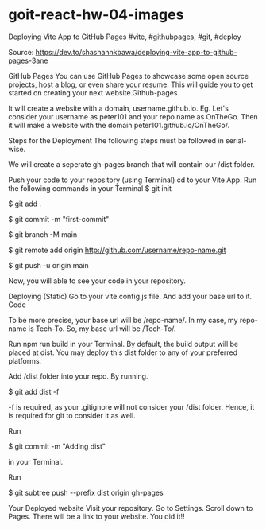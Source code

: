 # goit-react-hw-04-images

Deploying Vite App to GitHub Pages
#vite, #githubpages, #git, #deploy

Source: https://dev.to/shashannkbawa/deploying-vite-app-to-github-pages-3ane

GitHub Pages
You can use GitHub Pages to showcase some open source projects, host a blog, or even share your resume. This will guide you to get started on creating your next website.Github-pages

It will create a website with a domain, username.github.io. Eg. Let's consider your username as peter101 and your repo name as OnTheGo. Then it will make a website with the domain peter101.github.io/OnTheGo/.

Steps for the Deployment
The following steps must be followed in serial-wise.

We will create a seperate gh-pages branch that will contain our /dist folder.

Push your code to your repository (using Terminal) 
cd to your Vite App.
Run the following commands in your Terminal
$ git init 

$ git add . 

$ git commit -m "first-commit" 

$ git branch -M main 

$ git remote add origin http://github.com/username/repo-name.git 

$ git push -u origin main 

Now, you will able to see your code in your repository.

Deploying (Static)
Go to your vite.config.js file. And add your base url to it.
Code

To be more precise, your base url will be /repo-name/.
In my case, my repo-name is Tech-To. So, my base url will be /Tech-To/.

Run npm run build in your Terminal.
By default, the build output will be placed at dist. You may deploy this dist folder to any of your preferred platforms.

Add /dist folder into your repo. By running.

$ git add dist -f

-f is required, as your .gitignore will not consider your /dist folder. Hence, it is required for git to consider it as well.

Run 

$ git commit -m "Adding dist" 

in your Terminal.

Run 

$ git subtree push --prefix dist origin gh-pages

Your Deployed website
Visit your repository.
Go to Settings.
Scroll down to Pages.
There will be a link to your website.
You did it!!
